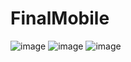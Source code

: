 # FinalMobile

![image](https://user-images.githubusercontent.com/112181826/207519469-7a887d9b-7af9-4353-ad2d-ec5504189275.png)
![image](https://user-images.githubusercontent.com/112181826/207519489-de6aef5e-2d14-4d22-a833-4c61093070f0.png)
![image](https://user-images.githubusercontent.com/112181826/207519517-860c3785-b904-4ff3-a609-bc8830ce488b.png)

